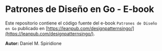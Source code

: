 # Patrones de Diseño en Go - E-book

Este repositorio contiene el código fuente del e-book `Patrones de Diseño en Go` publicado en [https://leanpub.com/designpatternsingo/](https://leanpub.com/designpatternsingo/).

**Autor:** Daniel M. Spiridione
